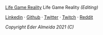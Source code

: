 [Life Game Reality](https://github.com/reikron/LifeGameReality/blob/main/LifeGameReality.md) Life Game Reality _(Editing)_

[Linkedin](https://www.linkedin.com/in/eder-almeida-0ba134b5) &middot;
[Github](https://github.com/reikron) &middot;
[Twitter](https://twitter.com/reikronstratos) &middot;
[Twitch](https://www.twitch.tv/reikronstratos) &middot;
[Reddit](https://www.reddit.com/user/reikronstratos)

_Copyright Eder Almeida 2021 (C)_

